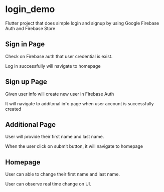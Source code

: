 # login_demo

Flutter project that does simple login and signup by using Google Firebase Auth and Firebase Store

## Sign in Page

Check on Firebase auth that user credential is exist.

Log in successfully will navigate to homepage

## Sign up Page

Given user info will create new user in Firebase Auth

It will navigate to additonal info page when user account is successfully created

## Additional Page

User will provide their first name and last name.

When the user click on submit button, it will navigate to homepage

## Homepage

User can able to change their first name and last name.

User can observe real time change on UI.
